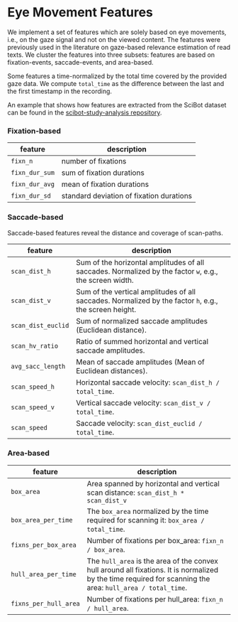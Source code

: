 # Eye Movement Features
We implement a set of features which are solely based on eye movements, i.e., 
on the gaze signal and not on the viewed content. The features were previously 
used in the literature on gaze-based relevance estimation of read texts. We 
cluster the features into three subsets: features are based on fixation-events, 
saccade-events, and area-based. 

Some features a time-normalized by the total time covered by the provided gaze data. 
We compute `total_time` as the difference between the last and the first timestamp in 
the recording.

An example that shows how features are extracted from the SciBot dataset can be found 
in the [scibot-study-analysis repository](https://iml-gitlab.sb.dfki.de/scibot/scibot-study-analysis/-/blob/master/ml/generate_training_data.py).

### Fixation-based

| feature | description |
| ------- | ----------- |
| `fixn_n` | number of fixations |
| `fixn_dur_sum` | sum of fixation durations |
| `fixn_dur_avg` | mean of fixation durations |
| `fixn_dur_sd` | standard deviation of fixation durations |

### Saccade-based
Saccade-based features reveal the distance and coverage of scan-paths.

| feature | description |
| ------- | ----------- |
| `scan_dist_h` | Sum of the horizontal amplitudes of all saccades. Normalized by the factor `w`, e.g., the screen width. |
| `scan_dist_v` | Sum of the vertical amplitudes of all saccades. Normalized by the factor `h`, e.g., the screen height. |
| `scan_dist_euclid` | Sum of normalized saccade amplitudes (Euclidean distance). |
| `scan_hv_ratio` | Ratio of summed horizontal and vertical saccade amplitudes. |
| `avg_sacc_length` | Mean of saccade amplitudes (Mean of Euclidean distances). |
| `scan_speed_h` | Horizontal saccade velocity: `scan_dist_h / total_time`. |
| `scan_speed_v` | Vertical saccade velocity: `scan_dist_v / total_time`. |
| `scan_speed` | Saccade velocity: `scan_dist_euclid / total_time`. |

### Area-based

| feature | description |
| ------- | ----------- |
| `box_area` | Area spanned by horizontal and vertical scan distance: `scan_dist_h * scan_dist_v` |
| `box_area_per_time` | The `box_area` normalized by the time required for scanning it: `box_area / total_time`. |
| `fixns_per_box_area` | Number of fixations per box_area: `fixn_n / box_area`. |
| `hull_area_per_time` | The `hull_area` is the area of the convex hull around all fixations. It is normalized by the time required for scanning the area: `hull_area / total_time`. |
| `fixns_per_hull_area` | Number of fixations per hull_area: `fixn_n / hull_area`. |
